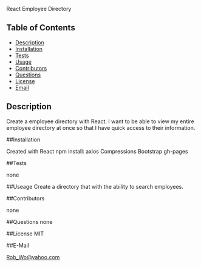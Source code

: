 React Employee Directory


## Table of Contents

* [Description](#Description)
* [Installation](#Installation)
* [Tests](#Tests)
* [Usage](#Usage)
* [Contributors](#Contributors)
* [Questions](#Questions)
* [License](#License)
* [Email](#Email)

## Description



Create a employee directory with React. I want to be able to view my entire employee directory at once so that I have quick access to their information.

##Installation

Created with React
npm install:
axios
Compressions
Bootstrap
gh-pages



##Tests

none

##Useage
Create a directory that with the ability to search employees. 

##Contributors

none

##Questions
none

##License
MIT

##E-Mail

Rob_Wo@yahoo.com
